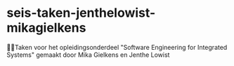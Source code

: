 # seis-taken-jenthelowist-mikagielkens
👨‍💻Taken voor het opleidingsonderdeel "Software Engineering for Integrated Systems" gemaakt door Mika Gielkens en Jenthe Lowist
